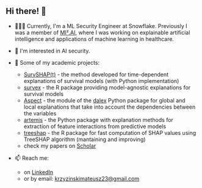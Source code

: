## Hi there! 👋

- 👨🏻‍💻 Currently, I'm a ML Security Engineer at Snowflake. Previously I was a member of [MI².AI](https://www.mi2.ai), where I was working on explainable artificial intelligence and applications of machine learning in healthcare.

- 👀 I'm interested in AI security.

- 📂 Some of my academic projects: 
  - [SurvSHAP(t)](https://github.com/MI2DataLab/survshap) - the method developed for time-dependent explanations of survival models (with Python implementation)
  - [survex](https://github.com/ModelOriented/survex) - the R package providing model-agnostic explanations for survival models 
  - [Aspect](https://github.com/ModelOriented/DALEX/tree/master/python/dalex/dalex/aspect) - the module of the [dalex](https://github.com/ModelOriented/DALEX) Python package for global and local explanations that take into account the dependencies between the variables
  - [artemis](https://github.com/pyartemis/artemis) - the Python package with explanation methods for extraction of feature interactions from predictive models
  - [treeshap](https://github.com/ModelOriented/treeshap) - the R package for fast computation of SHAP values using TreeSHAP algorithm (mantaining and improving)
  - check my papers on [Scholar](https://scholar.google.co.uk/citations?user=i_r7EUgAAAAJ&hl=pl)

- 📫 Reach me: 
  - on [LinkedIn](https://www.linkedin.com/in/krzyzinskim/)
  - or by email: krzyzinskimateusz23@gmail.com
